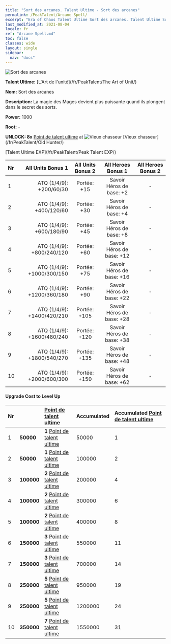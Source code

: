 ```yaml
---
title: "Sort des arcanes. Talent Ultime - Sort des arcanes"
permalink: /PeakTalent/Arcane Spell/
excerpt: "Era of Chaos Talent Ultime Sort des arcanes. Talent Ultime Sort des arcanes. Sort des arcanes"
last_modified_at: 2021-08-04
locale: fr
ref: "Arcane Spell.md"
toc: false
classes: wide
layout: single
sidebar:
  nav: "docs"
---
```


  ![Sort des arcanes](/images/pt/talent_2011.png)

  **Talent Ultime:** [L'Art de l'unité](/fr/PeakTalent/The Art of Unit/)

  **Nom:** Sort des arcanes

  **Description:** La magie des Mages devient plus puissante quand ils plongent dans le secret des sorts.

  **Power:** 1000

  **Root:** -

  **UNLOCK: 8x** [Point de talent ultime](/ItemsFR/con_934/) at ![Vieux chasseur](/images/pt/talent_2010.png) [Vieux chasseur](/fr/PeakTalent/Old Hunter/)

  [Talent Ultime EXP](/fr/PeakTalent/Peak Talent EXP/)

  | Nr | All Units Bonus 1 | All Units Bonus 2 | All Heroes Bonus 1 | All Heroes Bonus 2 |
  |:---|--------------:|:-------------:|:-------------:|:-------------:|
  | 1 | ATQ (1/4/9): +200/60/30 | Portée: +15 | Savoir Héros de base: +2 | - |
  | 2 | ATQ (1/4/9): +400/120/60 | Portée: +30 | Savoir Héros de base: +4 | - |
  | 3 | ATQ (1/4/9): +600/180/90 | Portée: +45 | Savoir Héros de base: +8 | - |
  | 4 | ATQ (1/4/9): +800/240/120 | Portée: +60 | Savoir Héros de base: +12 | - |
  | 5 | ATQ (1/4/9): +1000/300/150 | Portée: +75 | Savoir Héros de base: +16 | - |
  | 6 | ATQ (1/4/9): +1200/360/180 | Portée: +90 | Savoir Héros de base: +22 | - |
  | 7 | ATQ (1/4/9): +1400/420/210 | Portée: +105 | Savoir Héros de base: +28 | - |
  | 8 | ATQ (1/4/9): +1600/480/240 | Portée: +120 | Savoir Héros de base: +38 | - |
  | 9 | ATQ (1/4/9): +1800/540/270 | Portée: +135 | Savoir Héros de base: +48 | - |
  | 10 | ATQ (1/4/9): +2000/600/300 | Portée: +150 | Savoir Héros de base: +62 | - |


#### Upgrade Cost to Level Up

  | Nr | <i class="fas fa-coins"/> | [Point de talent ultime](/ItemsFR/con_934/) | Accumulated <i class="fas fa-coins"/> | Accumulated [Point de talent ultime](/ItemsFR/con_934/) |
  |:---|:--------------|:-------------|:-------------|:-------------|
  | 1 | **50000** | **1** [Point de talent ultime](/ItemsFR/con_934/) | 50000 | 1 |
  | 2 | **50000** | **1** [Point de talent ultime](/ItemsFR/con_934/) | 100000 | 2 |
  | 3 | **100000** | **2** [Point de talent ultime](/ItemsFR/con_934/) | 200000 | 4 |
  | 4 | **100000** | **2** [Point de talent ultime](/ItemsFR/con_934/) | 300000 | 6 |
  | 5 | **100000** | **2** [Point de talent ultime](/ItemsFR/con_934/) | 400000 | 8 |
  | 6 | **150000** | **3** [Point de talent ultime](/ItemsFR/con_934/) | 550000 | 11 |
  | 7 | **150000** | **3** [Point de talent ultime](/ItemsFR/con_934/) | 700000 | 14 |
  | 8 | **250000** | **5** [Point de talent ultime](/ItemsFR/con_934/) | 950000 | 19 |
  | 9 | **250000** | **5** [Point de talent ultime](/ItemsFR/con_934/) | 1200000 | 24 |
  | 10 | **350000** | **7** [Point de talent ultime](/ItemsFR/con_934/) | 1550000 | 31 |
